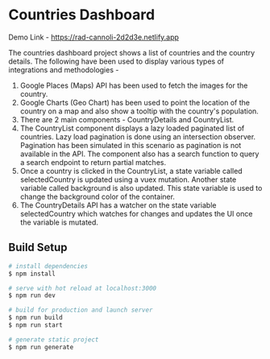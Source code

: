 # Countries Dashboard

Demo Link - https://rad-cannoli-2d2d3e.netlify.app

The countries dashboard project shows a list of countries and the country details. The following have been used to display various types of integrations and methodologies -

1. Google Places (Maps) API has been used to fetch the images for the country.
2. Google Charts (Geo Chart) has been used to point the location of the country on a map and also show a tooltip with the country's population.
3. There are 2 main components - CountryDetails and CountryList.
4. The CountryList component displays a lazy loaded paginated list of countries. Lazy load pagination is done using an intersection observer.  Pagination has been simulated in this scenario as pagination is not available in the API. The component also has a search function to query a search endpoint to return partial matches.
5. Once a country is clicked in the CountryList, a state variable called selectedCountry is updated using a vuex mutation. Another state variable called background is also updated. This state variable is used to change the background color of the container.
6. The CountryDetails API has a watcher on the state variable selectedCountry which watches for changes and updates the UI once the variable is mutated.

## Build Setup

```bash
# install dependencies
$ npm install

# serve with hot reload at localhost:3000
$ npm run dev

# build for production and launch server
$ npm run build
$ npm run start

# generate static project
$ npm run generate
```

